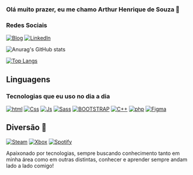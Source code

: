 ### Olá muito prazer, eu me chamo Arthur Henrique de Souza 👊

### Redes Sociais 
[![Blog](https://img.shields.io/badge/Instagram-E4405F?style=for-the-badge&logo=instagram&logoColor=white)](https://www.instagram.com/arthurhenrisouzaa/)
[![Linkedln](https://img.shields.io/badge/LinkedIn-0077B5?style=for-the-badge&logo=linkedin&logoColor=white)](https://linkedin.com/in/arthur-souza-7ba6bb225/)


![Anurag's GitHub stats](https://github-readme-stats.vercel.app/api?username=ArthurHenrique123&show_icons=true&theme=onedark)

[![Top Langs](https://github-readme-stats.vercel.app/api/top-langs/?username=ArthurHenrique123)](https://github.com/anuraghazra/github-readme-stats)



## Linguagens
### Tecnologias que eu uso no dia a dia 
[![html](	https://img.shields.io/badge/HTML5-E34F26?style=for-the-badge&logo=html5&logoColor=whit)](https://linkedin.com/in/arthur-souza-7ba6bb225/)
[![Css](https://img.shields.io/badge/CSS3-1572B6?style=for-the-badge&logo=css3&logoColor=white)](https://linkedin.com/in/arthur-souza-7ba6bb225/)
[![Js](https://img.shields.io/badge/JavaScript-323330?style=for-the-badge&logo=javascript&logoColor=F7DF1)](https://linkedin.com/in/arthur-souza-7ba6bb225/)
[![Sass](https://img.shields.io/badge/Sass-CC6699?style=for-the-badge&logo=sass&logoColor=white)](https://linkedin.com/in/arthur-souza-7ba6bb225/)
[![BOOTSTRAP](https://img.shields.io/badge/Bootstrap-563D7C?style=for-the-badge&logo=bootstrap&logoColor=white)](https://linkedin.com/in/arthur-souza-7ba6bb225/)
[![C++](https://img.shields.io/badge/C%2B%2B-00599C?style=for-the-badge&logo=c%2B%2B&logoColor=white)](https://linkedin.com/in/arthur-souza-7ba6bb225/)
[![php](https://img.shields.io/badge/PHP-777BB4?style=for-the-badge&logo=php&logoColor=white)](https://linkedin.com/in/arthur-souza-7ba6bb225/)
[![Figma](https://img.shields.io/badge/Figma-F24E1E?style=for-the-badge&logo=figma&logoColor=white)](https://www.figma.com/file/EeV2W9f2cYDqIE6AmOcJll/teste01?type=design&node-id=0%3A1&mode=design&t=pN9zwiEuQlhQ5yNK-1/) 


## Diversão 🥳
[![Steam](https://img.shields.io/badge/Steam-000000?style=for-the-badge&logo=steam&logoColor=white)](https://linkedin.com/in/arthur-souza-7ba6bb225/)
[![Xbox](https://img.shields.io/badge/Xbox-107C10?style=for-the-badge&logo=xbox&logoColor=white)](https://linkedin.com/in/arthur-souza-7ba6bb225/)
[![Spotify](https://img.shields.io/badge/Spotify-1ED760?&style=for-the-badge&logo=spotify&logoColor=white)](https://linkedin.com/in/arthur-souza-7ba6bb225/)

Apaixonado por tecnologias, sempre buscando conhecimento tanto em minha área como em outras distintas, conhecer e aprender sempre andam lado a lado comigo! 







